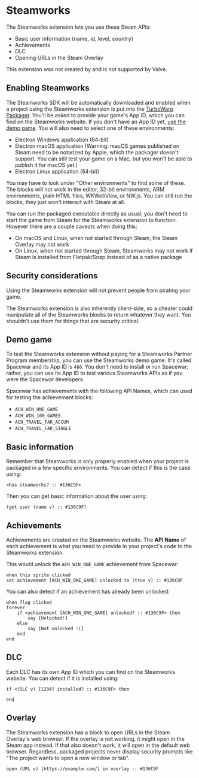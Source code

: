 # Steamworks

The Steamworks extension lets you use these Steam APIs:

 - Basic user information (name, id, level, country)
 - Achievements
 - DLC
 - Opening URLs in the Steam Overlay

This extension was not created by and is not supported by Valve.

## Enabling Steamworks

The Steamworks SDK will be automatically downloaded and enabled when a project using the Steamworks extension is put into the [TurboWarp Packager](https://packager.turbowarp.org/). You'll be asked to provide your game's App ID, which you can find on the Steamworks website. If you don't have an App ID yet, [use the demo game](#demo-game). You will also need to select one of these environments:

 - Electron Windows application (64-bit)
 - Electron macOS application
   (Warning: macOS games published on Steam need to be notarized by Apple, which the packager doesn't support. You can still test your game on a Mac, but you won't be able to publish it for macOS yet.)
 - Electron Linux application (64-bit)

You may have to look under "Other environments" to find some of these. The blocks will not work in the editor, 32-bit environments, ARM environments, plain HTML files, WKWebView, or NW.js. You can still run the blocks, they just won't interact with Steam at all.

You can run the packaged executable directly as usual; you don't need to start the game from Steam for the Steamworks extension to function. However there are a couple caveats when doing this:

 - On macOS and Linux, when not started through Steam, the Steam Overlay may not work
 - On Linux, when not started through Steam, Steamworks may not work if Steam is installed from Flatpak/Snap instead of as a native package

## Security considerations

Using the Steamworks extension will not prevent people from pirating your game.

The Steamworks extension is also inherently client-side, so a cheater could manipulate all of the Steamworks blocks to return whatever they want. You shouldn't use them for things that are security critical.

## Demo game <a name="demo-game"></a>

To test the Steamworks extension without paying for a Steamworks Partner Program membership, you can use the Steamworks demo game. It's called Spacewar and its App ID is `480`. You don't need to install or run Spacewar; rather, you can use its App ID to test various Steamworks APIs as if you were the Spacewar developers.

Spacewar has achievements with the following API Names, which can used for testing the achievement blocks:

 - `ACH_WIN_ONE_GAME`
 - `ACH_WIN_100_GAMES`
 - `ACH_TRAVEL_FAR_ACCUM`
 - `ACH_TRAVEL_FAR_SINGLE`

## Basic information

Remember that Steamworks is only properly enabled when your project is packaged in a few specific environments. You can detect if this is the case using:

```scratch
<has steamworks? :: #136C9F>
```

Then you can get basic information about the user using:

```scratch
(get user (name v) :: #136C9F)
```

## Achievements

Achievements are created on the Steamworks website. The **API Name** of each achievement is what you need to provide in your project's code to the Steamworks extension.

This would unlock the `ACH_WIN_ONE_GAME` achievement from Spacewar:

```scratch
when this sprite clicked
set achievement [ACH_WIN_ONE_GAME] unlocked to (true v) :: #136C9F
```

You can also detect if an achievement has already been unlocked:

```scratch
when flag clicked
forever
    if <achievement [ACH_WIN_ONE_GAME] unlocked? :: #136C9F> then
        say [Unlocked!]
    else
        say [Not unlocked :(]
    end
end
```

## DLC

Each DLC has its own App ID which you can find on the Steamworks website. You can detect if it is installed using:

```scratch
if <(DLC v) [1234] installed? :: #136C9F> then

end
```

## Overlay

The Steamworks extension has a block to open URLs in the Steam Overlay's web browser. If the overlay is not working, it might open in the Steam app instead. If that also doesn't work, it will open in the default web browser. Regardless, packaged projects never display security prompts like "The project wants to open a new window or tab".

```scratch
open (URL v) [https://example.com/] in overlay :: #136C9F
```
